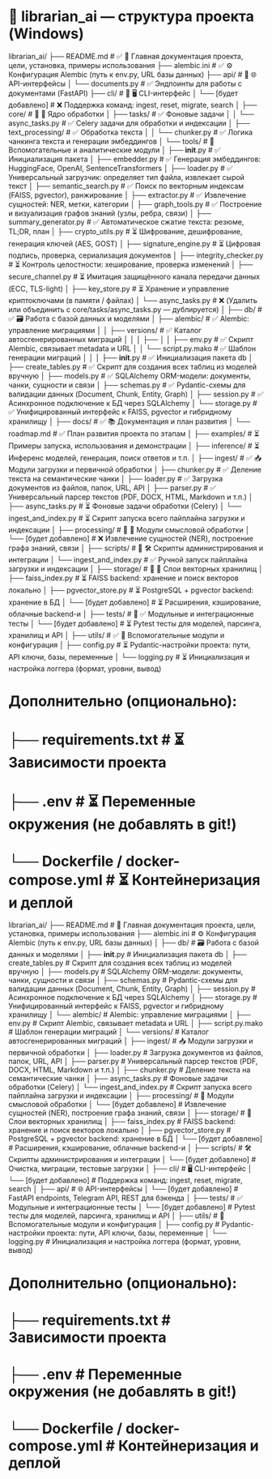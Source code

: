 

# 📁 librarian_ai — структура проекта (Windows)

librarian_ai/
├── README.md                    # ✅ 📘 Главная документация проекта, цели, установка, примеры использования
├── alembic.ini                  # ✅ ⚙️ Конфигурация Alembic (путь к env.py, URL базы данных)
├── api/                         # 🔧 🌐 API-интерфейсы
│   └── documents.py             # ✅ Эндпоинты для работы с документами (FastAPI)
├── cli/                         # 🔧 🖥️ CLI-интерфейс
│   └── [будет добавлено]        # ❌ Поддержка команд: ingest, reset, migrate, search
│
├── core/                        # 🔧 🧩 Ядро обработки
│   ├── tasks/                   # ✅ Фоновые задачи
│   │   └── async_tasks.py       # ✅ Celery задачи для обработки и индексации
│   ├── text_processing/         # ✅ Обработка текста
│   │   └── chunker.py           # ✅ Логика чанкинга текста и генерации эмбеддингов
│   └──  tools/                        # 🧰 Вспомогательные и аналитические модули
│         ├── __init__.py               # ✅ Инициализация пакета
│         ├── embedder.py               # ✅ Генерация эмбеддингов: HuggingFace, OpenAI, SentenceTransformers
│         ├── loader.py                 # ✅ Универсальный загрузчик: определяет тип файла, извлекает сырой текст
│         ├── semantic_search.py        # ✅ Поиск по векторным индексам (FAISS, pgvector), ранжирование
│         ├── extractor.py              # ✅ Извлечение сущностей: NER, метки, категории
│         ├── graph_tools.py            # ✅ Построение и визуализация графов знаний (узлы, ребра, связи)
│         ├── summary_generator.py      # ✅ Автоматическое сжатие текста: резюме, TL;DR, план
│         ├── crypto_utils.py           # ⏳ Шифрование, дешифрование, генерация ключей (AES, GOST)
│         ├── signature_engine.py       # ⏳ Цифровая подпись, проверка, сериализация документов
│         ├── integrity_checker.py      # ⏳ Контроль целостности: хеширование, проверка изменений
│         ├── secure_channel.py         # ⏳ Имитация защищённого канала передачи данных (ECC, TLS-light)
│         ├── key_store.py              # ⏳ Хранение и управление криптоключами (в памяти / файлах)
│         └── async_tasks.py            # ❌ (Удалить или объединить с core/tasks/async_tasks.py — дублируется)
│
├── db/                          # ✅ 🗃️ Работа с базой данных и моделями
│   ├── alembic/                 # ✅ Alembic: управление миграциями
│   │   ├── versions/            # ✅ Каталог автосгенерированных миграций
│   │   │     ├──
│   │   ├── env.py               # ✅ Скрипт Alembic, связывает metadata и URL
│   │   └── script.py.mako       # ✅ Шаблон генерации миграций
│   │
│   ├── __init__.py              # ✅ Инициализация пакета db
│   ├── create_tables.py         # ✅ Скрипт для создания всех таблиц из моделей вручную
│   ├── models.py                # ✅ SQLAlchemy ORM-модели: документы, чанки, сущности и связи
│   ├── schemas.py               # ✅ Pydantic-схемы для валидации данных (Document, Chunk, Entity, Graph)
│   ├── session.py               # ✅ Асинхронное подключение к БД через SQLAlchemy
│   └── storage.py               # ✅ Унифицированный интерфейс к FAISS, pgvector и гибридному хранилищу
│
├── docs/                        # ✅ 📚 Документация и план развития
│   └── roadmap.md               # ✅ План развития проекта по этапам
│
├── examples/                    # ⏳ Примеры запуска, использования и демонстрации
│
├── inference/                   # ⏳ Инференс моделей, генерация, поиск ответов и т.п.
│
├── ingest/                      # ✅ 📥 Модули загрузки и первичной обработки
│   ├── chunker.py               # ✅ Деление текста на семантические чанки
│   ├── loader.py                # ✅ Загрузка документов из файлов, папок, URL, API
│   ├── parser.py                # ✅ Универсальный парсер текстов (PDF, DOCX, HTML, Markdown и т.п.)
│   ├── async_tasks.py           # ⏳ Фоновые задачи обработки (Celery)
│   └── ingest_and_index.py      # ⏳ Скрипт запуска всего пайплайна загрузки и индексации
│
├── processing/                  # 🔧 🧠 Модули смысловой обработки
│   └── [будет добавлено]        # ❌ Извлечение сущностей (NER), построение графа знаний, связи
│
├── scripts/                     # 🔧 🛠️ Скрипты администрирования и интеграции
│   └── ingest_and_index.py      # ✅ Ручной запуск пайплайна загрузки и индексации
│
├── storage/                     # 🔧 🔎 Слои векторных хранилищ
│   ├── faiss_index.py           # ⏳ FAISS backend: хранение и поиск векторов локально
│   ├── pgvector_store.py        # ⏳ PostgreSQL + pgvector backend: хранение в БД
│   └── [будет добавлено]        # ⏳ Расширения, кэширование, облачные backend-и
│
├── tests/                       # 🔧 ✅ Модульные и интеграционные тесты
│   └── [будет добавлено]        # ⏳ Pytest тесты для моделей, парсинга, хранилищ и API
│
├── utils/                       # ✅ 🔧 Вспомогательные модули и конфигурация
│   ├── config.py                # ⏳ Pydantic-настройки проекта: пути, API ключи, базы, переменные
│   └── logging.py               # ⏳ Инициализация и настройка логгера (формат, уровни, вывод)

# Дополнительно (опционально):
# ├── requirements.txt           # ⏳ Зависимости проекта
# ├── .env                       # ⏳ Переменные окружения (не добавлять в git!)
# └── Dockerfile / docker-compose.yml  # ⏳ Контейнеризация и деплой




librarian_ai/
├── README.md                    # 📘 Главная документация проекта, цели, установка, примеры использования
├── alembic.ini                  # ⚙️ Конфигурация Alembic (путь к env.py, URL базы данных)
│
├── db/                         # 🗃️ Работа с базой данных и моделями
│   ├── __init__.py              # Инициализация пакета db
│   ├── create_tables.py         # Скрипт для создания всех таблиц из моделей вручную
│   ├── models.py                # SQLAlchemy ORM-модели: документы, чанки, сущности и связи
│   ├── schemas.py               # Pydantic-схемы для валидации данных (Document, Chunk, Entity, Graph)
│   ├── session.py               # Асинхронное подключение к БД через SQLAlchemy
│   ├── storage.py               # Унифицированный интерфейс к FAISS, pgvector и гибридному хранилищу
│   └── alembic/                # Alembic: управление миграциями
│       ├── env.py               # Скрипт Alembic, связывает metadata и URL
│       ├── script.py.mako       # Шаблон генерации миграций
│       └── versions/            # Каталог автосгенерированных миграций
│
├── ingest/                     # 📥 Модули загрузки и первичной обработки
│   ├── loader.py               # Загрузка документов из файлов, папок, URL, API
│   ├── parser.py               # Универсальный парсер текстов (PDF, DOCX, HTML, Markdown и т.п.)
│   ├── chunker.py              # Деление текста на семантические чанки
│   ├── async_tasks.py          # Фоновые задачи обработки (Celery)
│   └── ingest_and_index.py     # Скрипт запуска всего пайплайна загрузки и индексации
│
├── processing/                 # 🧠 Модули смысловой обработки
│   └── [будет добавлено]       # Извлечение сущностей (NER), построение графа знаний, связи
│
├── storage/                    # 🔎 Слои векторных хранилищ
│   ├── faiss_index.py          # FAISS backend: хранение и поиск векторов локально
│   ├── pgvector_store.py       # PostgreSQL + pgvector backend: хранение в БД
│   └── [будет добавлено]       # Расширения, кэширование, облачные backend-и
│
├── scripts/                    # 🛠️ Скрипты администрирования и интеграции
│   └── [будет добавлено]       # Очистка, миграции, тестовые загрузки
│
├── cli/                        # 🖥️ CLI-интерфейс
│   └── [будет добавлено]       # Поддержка команд: ingest, reset, migrate, search
│
├── api/                        # 🌐 API-интерфейсы
│   └── [будет добавлено]       # FastAPI endpoints, Telegram API, REST для бэкенда
│
├── tests/                      # ✅ Модульные и интеграционные тесты
│   └── [будет добавлено]       # Pytest тесты для моделей, парсинга, хранилищ и API
│
├── utils/                      # 🔧 Вспомогательные модули и конфигурация
│   ├── config.py               # Pydantic-настройки проекта: пути, API ключи, базы, переменные
│   └── logging.py              # Инициализация и настройка логгера (формат, уровни, вывод)

# Дополнительно (опционально):
# ├── requirements.txt          # Зависимости проекта
# ├── .env                      # Переменные окружения (не добавлять в git!)
# └── Dockerfile / docker-compose.yml  # Контейнеризация и деплой
